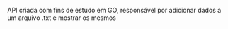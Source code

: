 <div>
  <p>API criada com fins de estudo em GO, responsável por adicionar dados a um arquivo .txt e mostrar os mesmos</p>
</div>
